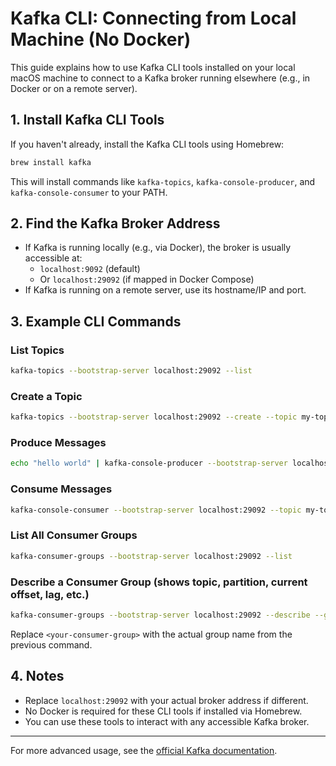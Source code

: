 # Kafka CLI: Connecting from Local Machine (No Docker)

This guide explains how to use Kafka CLI tools installed on your local macOS machine to connect to a Kafka broker running elsewhere (e.g., in Docker or on a remote server).

## 1. Install Kafka CLI Tools

If you haven't already, install the Kafka CLI tools using Homebrew:

```sh
brew install kafka
```

This will install commands like `kafka-topics`, `kafka-console-producer`, and `kafka-console-consumer` to your PATH.

## 2. Find the Kafka Broker Address

- If Kafka is running locally (e.g., via Docker), the broker is usually accessible at:
  - `localhost:9092` (default)
  - Or `localhost:29092` (if mapped in Docker Compose)
- If Kafka is running on a remote server, use its hostname/IP and port.

## 3. Example CLI Commands

### List Topics
```sh
kafka-topics --bootstrap-server localhost:29092 --list
```

### Create a Topic
```sh
kafka-topics --bootstrap-server localhost:29092 --create --topic my-topic --partitions 1 --replication-factor 1
```

### Produce Messages
```sh
echo "hello world" | kafka-console-producer --bootstrap-server localhost:29092 --topic my-topic
```

### Consume Messages
```sh
kafka-console-consumer --bootstrap-server localhost:29092 --topic my-topic --from-beginning
```

### List All Consumer Groups
```sh
kafka-consumer-groups --bootstrap-server localhost:29092 --list
```

### Describe a Consumer Group (shows topic, partition, current offset, lag, etc.)
```sh
kafka-consumer-groups --bootstrap-server localhost:29092 --describe --group <your-consumer-group>
```

Replace `<your-consumer-group>` with the actual group name from the previous command.

## 4. Notes
- Replace `localhost:29092` with your actual broker address if different.
- No Docker is required for these CLI tools if installed via Homebrew.
- You can use these tools to interact with any accessible Kafka broker.

---
For more advanced usage, see the [official Kafka documentation](https://kafka.apache.org/documentation/).
